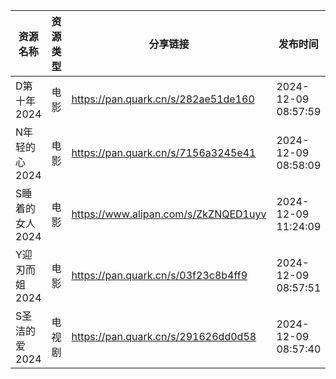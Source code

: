 | 资源名称       | 资源类型 | 分享链接                                 | 发布时间                |
| ---------- | ---- | ------------------------------------ | ------------------- |
| D第十年2024   | 电影   | https://pan.quark.cn/s/282ae51de160  | 2024-12-09 08:57:59 |
| N年轻的心2024  | 电影   | https://pan.quark.cn/s/7156a3245e41  | 2024-12-09 08:58:09 |
| S睡着的女人2024 | 电影   | https://www.alipan.com/s/ZkZNQED1uyv | 2024-12-09 11:24:09 |
| Y迎刃而姐2024  | 电影   | https://pan.quark.cn/s/03f23c8b4ff9  | 2024-12-09 08:57:51 |
| S圣洁的爱2024  | 电视剧  | https://pan.quark.cn/s/291626dd0d58  | 2024-12-09 08:57:40 |
